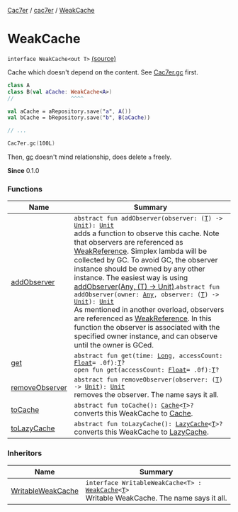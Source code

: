 [Cac7er](../../index.md) / [cac7er](../index.md) / [WeakCache](./index.md)

# WeakCache

`interface WeakCache<out T>` [(source)](http://2wiqua.wcaokaze.com/gitbucket/wcaokaze/Cac7er/blob/master/src/main/java/cac7er/WeakCache.kt#L26)

Cache which doesn't depend on the content. See [Cac7er.gc](../-cac7er/gc.md) first.

``` kotlin
class A
class B(val aCache: WeakCache<A>)
//                  ^^^^

val aCache = aRepository.save("a", A())
val bCache = bRepository.save("b", B(aCache))

// ...

Cac7er.gc(100L)
```

Then, [gc](../-cac7er/gc.md) doesn't mind relationship, does delete `a` freely.

**Since**
0.1.0

### Functions

| Name | Summary |
|---|---|
| [addObserver](add-observer.md) | `abstract fun addObserver(observer: (`[`T`](index.md#T)`) -> `[`Unit`](https://kotlinlang.org/api/latest/jvm/stdlib/kotlin/-unit/index.html)`): `[`Unit`](https://kotlinlang.org/api/latest/jvm/stdlib/kotlin/-unit/index.html)<br>adds a function to observe this cache. Note that observers are referenced as [WeakReference](http://docs.oracle.com/javase/6/docs/api/java/lang/ref/WeakReference.html). Simplex lambda will be collected by GC. To avoid GC, the observer instance should be owned by any other instance. The easiest way is using [addObserver(Any, (T) -&gt; Unit)](add-observer.md).`abstract fun addObserver(owner: `[`Any`](https://kotlinlang.org/api/latest/jvm/stdlib/kotlin/-any/index.html)`, observer: (`[`T`](index.md#T)`) -> `[`Unit`](https://kotlinlang.org/api/latest/jvm/stdlib/kotlin/-unit/index.html)`): `[`Unit`](https://kotlinlang.org/api/latest/jvm/stdlib/kotlin/-unit/index.html)<br>As mentioned in another overload, observers are referenced as [WeakReference](http://docs.oracle.com/javase/6/docs/api/java/lang/ref/WeakReference.html). In this function the observer is associated with the specified owner instance, and can observe until the owner is GCed. |
| [get](get.md) | `abstract fun get(time: `[`Long`](https://kotlinlang.org/api/latest/jvm/stdlib/kotlin/-long/index.html)`, accessCount: `[`Float`](https://kotlinlang.org/api/latest/jvm/stdlib/kotlin/-float/index.html)` = .0f): `[`T`](index.md#T)`?`<br>`open fun get(accessCount: `[`Float`](https://kotlinlang.org/api/latest/jvm/stdlib/kotlin/-float/index.html)` = .0f): `[`T`](index.md#T)`?` |
| [removeObserver](remove-observer.md) | `abstract fun removeObserver(observer: (`[`T`](index.md#T)`) -> `[`Unit`](https://kotlinlang.org/api/latest/jvm/stdlib/kotlin/-unit/index.html)`): `[`Unit`](https://kotlinlang.org/api/latest/jvm/stdlib/kotlin/-unit/index.html)<br>removes the observer. The name says it all. |
| [toCache](to-cache.md) | `abstract fun toCache(): `[`Cache`](../-cache/index.md)`<`[`T`](index.md#T)`>?`<br>converts this WeakCache to [Cache](../-cache/index.md). |
| [toLazyCache](to-lazy-cache.md) | `abstract fun toLazyCache(): `[`LazyCache`](../-lazy-cache/index.md)`<`[`T`](index.md#T)`>?`<br>converts this WeakCache to [LazyCache](../-lazy-cache/index.md). |

### Inheritors

| Name | Summary |
|---|---|
| [WritableWeakCache](../-writable-weak-cache/index.md) | `interface WritableWeakCache<T> : `[`WeakCache`](./index.md)`<`[`T`](../-writable-weak-cache/index.md#T)`>`<br>Writable WeakCache. The name says it all. |
